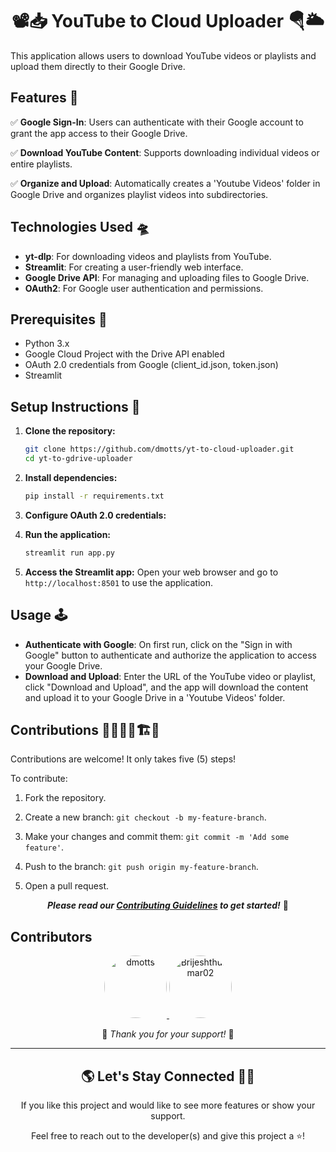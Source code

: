 <h1 align="center">  📽️📥 YouTube to Cloud Uploader 🪂🌥️ </h1>

This application allows users to download YouTube videos or playlists and upload them directly to their Google Drive. 

## Features 📰
✅ **Google Sign-In**: Users can authenticate with their Google account to grant the app access to their Google Drive.

✅ **Download YouTube Content**: Supports downloading individual videos or entire playlists.

✅ **Organize and Upload**: Automatically creates a 'Youtube Videos' folder in Google Drive and organizes playlist videos into subdirectories.

## Technologies Used 🛸 
- **yt-dlp**: For downloading videos and playlists from YouTube.
- **Streamlit**: For creating a user-friendly web interface.
- **Google Drive API**: For managing and uploading files to Google Drive.
- **OAuth2**: For Google user authentication and permissions.

## Prerequisites 🐣

- Python 3.x
- Google Cloud Project with the Drive API enabled
- OAuth 2.0 credentials from Google (client_id.json, token.json)
- Streamlit

## Setup Instructions 📜

1. **Clone the repository:**
   ```bash
   git clone https://github.com/dmotts/yt-to-cloud-uploader.git
   cd yt-to-gdrive-uploader
   ```

2. **Install dependencies:**
   ```bash
   pip install -r requirements.txt
   ```

3. **Configure OAuth 2.0 credentials:**
   

4. **Run the application:**
   ```bash
   streamlit run app.py
   ```

5. **Access the Streamlit app:**
   Open your web browser and go to `http://localhost:8501` to use the application.

## Usage 🕹️

- **Authenticate with Google**: On first run, click on the "Sign in with Google" button to authenticate and authorize the application to access your Google Drive.
- **Download and Upload**: Enter the URL of the YouTube video or playlist, click "Download and Upload", and the app will download the content and upload it to your Google Drive in a 'Youtube Videos' folder.

## Contributions 🧑‍🔧👷‍♀️🏗️🏢

Contributions are welcome! It only takes five (5) steps!

To contribute:

1) Fork the repository.

2) Create a new branch: `git checkout -b my-feature-branch`.

3) Make your changes and commit them: `git commit -m 'Add some feature'`.

4) Push to the branch: `git push origin my-feature-branch`.

5) Open a pull request.

<p align="center" ><strong><em>Please read our <a href="https://github.com/dmotts/yt-to-cloud-uploader/CONTRIBUTING.md" >Contributing Guidelines</a> to get started!</em></strong> 🚀</p>
 
## Contributors

<p align="center">
  <a href="https://github.com/dmotts">
    <img src="https://github.com/dmotts.png" width="100" height="100" style="border-radius: 50%;" alt="dmotts"/>
  </a>
  <a href="https://github.com/Brijeshthummar02">
    <img src="https://github.com/Brijeshthummar02.png" width="100" height="100" style="border-radius: 50%;" alt="Brijeshthummar02"/>
  </a> 
</p>

<p align="center">🫶 <em>Thank you for your support! </em>🙌 </p>
<hr>
<h2 align="center"> 🌎 Let's Stay Connected 🤜🤛 </h2>

<p align="center"> If you like this project and would like to see more features or show your support.</p>
<p align="center"> Feel free to reach out to the developer(s) and give this project a ⭐!</p>

